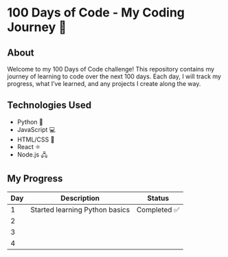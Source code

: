 # 100 Days of Code - My Coding Journey 🚀

## About
Welcome to my 100 Days of Code challenge! This repository contains my journey of learning to code over the next 100 days. Each day, I will track my progress, what I’ve learned, and any projects I create along the way.

## Technologies Used
- Python 🐍
- JavaScript 💻
- HTML/CSS 🎨
- React ⚛️
- Node.js 🖧

## My Progress
| Day | Description                   | Status  |
| --- | ----------------------------- | ------- |
| 1   | Started learning Python basics | Completed ✅ |
| 2   |   | |
| 3   |   | |
| 4   |   | |